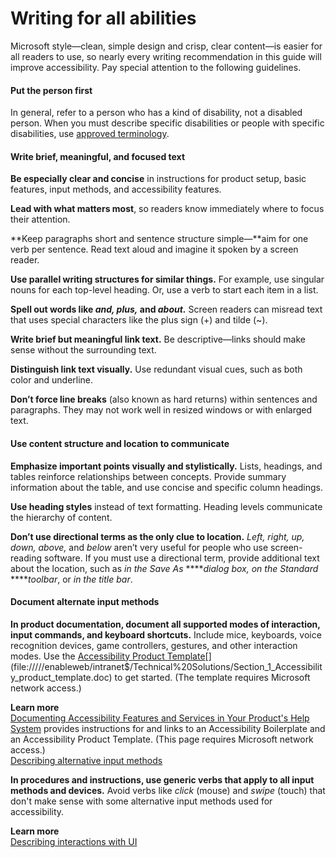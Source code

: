 ﻿# Writing for all abilities

Microsoft
style—clean, simple design and crisp, clear content—is easier
for all readers to use, so nearly every writing recommendation in
this guide will improve accessibility. Pay special attention to the
following guidelines. 

#### Put the person first

In
general, refer to a person who has a kind of disability, not a
disabled person. When you must describe specific disabilities
or people with specific disabilities, use [approved terminology](/style-guide/a-z-word-list-term-collections/term-collections/accessibility-terms "Accessibility term collection"). 

#### Write brief, meaningful, and focused text

**Be especially clear and concise** in instructions for product setup, basic features, input methods, and accessibility features. 

**Lead with what matters most**, so readers know immediately where to focus their attention. 

**Keep paragraphs short and sentence structure simple—**aim for one verb per sentence. Read text aloud and imagine it spoken by a screen reader. 

**Use parallel writing structures for similar things.** For example, use singular nouns for each top-level heading. Or, use a verb to start each item in a list.

**Spell out words like *and, plus,* and *about.*** Screen readers can misread text that uses special characters like the plus sign (+) and tilde (~). 

**Write brief but meaningful link text.** Be descriptive—links should make sense without the surrounding text. 

**Distinguish link text visually.** Use redundant visual cues, such as both color and underline. 

**Don’t force line breaks** (also known as hard returns) within sentences and paragraphs. They may not work well in resized windows or with enlarged text.

#### Use content structure and location to communicate

**Emphasize important points visually and stylistically.** Lists,
headings, and tables reinforce relationships between
concepts. Provide summary information about the table, and use
concise and specific column headings.

**Use heading styles** instead of text formatting. Heading levels communicate the hierarchy of content.

**Don’t use directional terms as the only clue to location.** *Left, right, up, down, above,* and *below*
aren’t very useful for people who use screen-reading software. If
you must use a directional term, provide additional text
about the location, such as *in the* *Save As* *****dialog box, on the* *Standard* *****toolbar*, or *in the title bar*. 

#### Document alternate input methods

**In product documentation, document all supported modes of interaction, input commands, and keyboard shortcuts.** Include mice, keyboards, voice recognition devices, game controllers, gestures, and other interaction modes. Use the [Accessibility Product Template](https://enableweb/intranet$/Technical%20Solutions/Section_1_Accessibility_product_template.doc)[](file://///enableweb/intranet$/Technical%20Solutions/Section_1_Accessibility_product_template.doc) to get started. (The template requires Microsoft network access.)

**Learn more**  
[Documenting Accessibility Features and Services in Your Product's Help System](https://microsoft.sharepoint.com/teams/msenable/_layouts/15/WopiFrame.aspx?sourcedoc=%7B0891E2BB-087F-48E9-B1D4-3EA50DF8A254%7D&file=Documenting_Accessibility_Features.doc&action=default&DefaultItemOpen=1) provides instructions for and links to an Accessibility Boilerplate and an Accessibility Product Template. (This page requires Microsoft network access.)  
[Describing alternative input methods](/style-guide/procedures-instructions/describing-alternative-input-methods)

**In procedures and instructions, use generic verbs that apply to all input methods and devices.** Avoid verbs like *click* (mouse) and *swipe* (touch) that don't make sense with some alternative input methods used for accessibility. 

**Learn more**  
[Describing interactions with UI](/style-guide/procedures-instructions/describing-interactions-with-ui)
